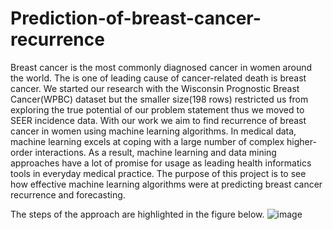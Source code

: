 # Prediction-of-breast-cancer-recurrence
Breast cancer is the most commonly diagnosed cancer in women around the world. The is one of leading cause of cancer-related death is breast cancer. We started our 
research with the Wisconsin Prognostic Breast Cancer(WPBC) dataset but the smaller size(198 rows) restricted us from exploring the true potential of our problem statement thus we moved to SEER incidence
data. With our work we aim to find recurrence of breast cancer in women using machine learning algorithms. In medical data, machine learning excels at coping with a large number of
complex higher-order interactions. As a result, machine learning and data mining approaches have a lot of promise for usage as leading health informatics tools in everyday medical practice.
The purpose of this project is to see how effective machine learning algorithms were at predicting breast cancer recurrence and forecasting.

The steps of the approach are highlighted in the figure below.
![image](https://user-images.githubusercontent.com/37904090/166113021-5c29d416-f8be-45dc-94d6-1d316fcfec13.png)
